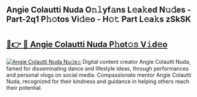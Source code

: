 ## Angie Colautti Nuda O𝚗𝚕yf𝚊ns L𝚎a𝚔ed N𝚞𝚍es - Part-2q1 P𝚑𝚘tos Vi𝚍𝚎o - H𝚘𝚝 Part L𝚎a𝚔s zSkSK

# <h2><a href="http://kf242w0.oniu.top/?m=Angie+Colautti+Nuda">🔗👉 🔴 Angie Colautti Nuda P𝚑ot𝚘𝚜 V𝚒d𝚎o</a></h2>

[![Angie Colautti Nuda Nu𝚍e𝚜](https://i.imgur.com/0qMVB7G.gif)](http://kf242w0.oniu.top/?m=Angie+Colautti+Nuda)
Digital content creator Angie Colautti Nuda, famed for disseminating dance and lifestyle ideas, through performances and personal vlogs on social media. Compassionate mentor Angie Colautti Nuda, recognized for their kindness and guidance in helping others reach their potential.  
